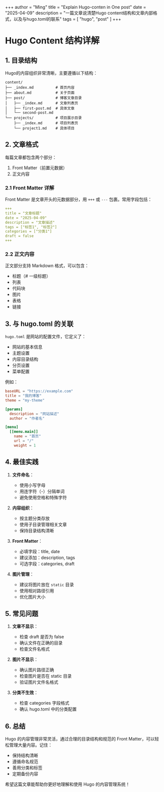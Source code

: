 +++
author = "Ming"
title = "Explain Hugo-conten in One post"
date = "2025-04-09"
description = "一篇文章说清楚Hugo content结构和文章内部格式，以及与hugo.toml的联系"
tags = [
    "hugo",
    "post"
]
+++

# Hugo Content 结构详解

## 1. 目录结构

Hugo的内容组织非常清晰，主要遵循以下结构：

```
content/
├── _index.md          # 首页内容
├── about.md           # 关于页面
├── post/              # 博客文章目录
│   ├── _index.md      # 文章列表页
│   ├── first-post.md  # 具体文章
│   └── second-post.md
└── projects/          # 项目展示目录
    ├── _index.md      # 项目列表页
    └── project1.md    # 具体项目
```

## 2. 文章格式

每篇文章都包含两个部分：
1. Front Matter（前置元数据）
2. 正文内容

### 2.1 Front Matter 详解

Front Matter 是文章开头的元数据部分，用 `+++` 或 `---` 包裹。常用字段包括：

```yaml
+++
title = "文章标题"
date = "2025-04-09"
description = "文章描述"
tags = ["标签1", "标签2"]
categories = ["分类1"]
draft = false
+++
```

### 2.2 正文内容

正文部分支持 Markdown 格式，可以包含：
- 标题（# 一级标题）
- 列表
- 代码块
- 图片
- 表格
- 链接

## 3. 与 hugo.toml 的关联

`hugo.toml` 是网站的配置文件，它定义了：
- 网站的基本信息
- 主题设置
- 内容目录结构
- 分页设置
- 菜单配置

例如：
```toml
baseURL = "https://example.com"
title = "我的博客"
theme = "my-theme"

[params]
  description = "网站描述"
  author = "作者名"

[menu]
  [[menu.main]]
    name = "首页"
    url = "/"
    weight = 1
```

## 4. 最佳实践

1. **文件命名**：
   - 使用小写字母
   - 用连字符（-）分隔单词
   - 避免使用空格和特殊字符

2. **内容组织**：
   - 按主题分类存放
   - 使用子目录管理相关文章
   - 保持目录结构清晰

3. **Front Matter**：
   - 必填字段：title, date
   - 建议添加：description, tags
   - 可选字段：categories, draft

4. **图片管理**：
   - 建议将图片放在 `static` 目录
   - 使用相对路径引用
   - 优化图片大小

## 5. 常见问题

1. **文章不显示**：
   - 检查 draft 是否为 false
   - 确认文件在正确的目录
   - 检查文件名格式

2. **图片不显示**：
   - 确认图片路径正确
   - 检查图片是否在 static 目录
   - 验证图片文件名格式

3. **分类不生效**：
   - 检查 categories 字段格式
   - 确认 hugo.toml 中的分类配置

## 6. 总结

Hugo 的内容管理非常灵活，通过合理的目录结构和规范的 Front Matter，可以轻松管理大量内容。记住：
- 保持结构清晰
- 遵循命名规范
- 善用分类和标签
- 定期备份内容

希望这篇文章能帮助你更好地理解和使用 Hugo 的内容管理系统！

